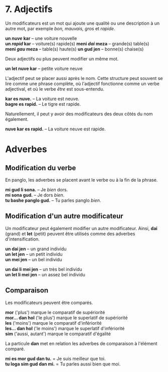 
# 7. Adjectifs

Un modificateurs est un mot qui ajoute une qualité ou une description à un autre mot, par exemple _bon, mauvais, gros_ et _rapide_.

**un _nuve_ kar**
– une voiture nouvelle  
**un _rapid_ kar**
– voiture(s) rapide(s)
**meni _dai_ meza**
– grande(s) table(s)  
**meni _gau_ meza**
– table(s) haute(s) 
**un gud jen**
– bonne(s) chaise(s)

Deux adjectifs ou plus peuvent modifier un même mot.

**un let nuve kar**
– petite voiture neuve

L'adjectif peut se placer aussi après le nom.
Cette structure peut souvent se lire comme une phrase complète, où l'adjectif fonctionne comme un verbe adjectival, et où le verbe _être_ est sous-entendu.

**kar es nuve.** 
– La voiture est neuve.  
**bagre es rapid.** 
– Le tigre est rapide.

Naturellement, il peut y avoir des modificateurs des deux côtés du nom également.

**nuve kar es rapid.** 
– La voiture neuve est rapide.

# Adverbes

## Modification du verbe

En panglo, les adverbes se placent avant le verbe ou à la fin de la phrase.

**mi gud li sona.** 
– Je _bien_ dors.  
**mi sona gud.** 
– Je dors _bien_.  
**tu bashe panglo gud.** 
– Tu parles panglo _bien_.


## Modification d'un autre modificateur

Un modificateur peut également modifier un autre modificateur.
Ainsi,
**dai**
(grand) et
**let**
(petit) peuvent être utilisés comme des adverbes d'intensification.

**un dai jen** 
– un grand individu  
**un let jen** 
– un petit individu  
**un mei jen** 
– un bel individu

**un dai li mei jen** 
– un très bel individu  
**un let li mei jen** 
– un assez bel individu


## Comparaison

Les modificateurs peuvent être comparés.

**mor**
('plus') marque le comparatif de supériorité  
**mor... dan hol**
('le plus') marque le superlatif de supériorité  
**les**
('moins') marque le comparatif d'infériorité  
**les... dan hol**
('le moins') marque le superlatif d'infériorité  
**sim**
('aussi, autant') marque le comparatif d'égalité

La particule
**dan**
met en relation les adverbes de comparaison à l'élément comparé.

**mi es mor gud dan tu.**
= Je suis meilleur que toi.  
**tu loga sim gud dan mi.**
= Tu parles aussi bien que moi.
